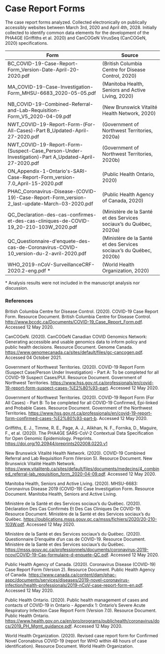 # Case Report Forms
The case report forms analyzed. Collected electronically on publically accessibly websites between March 3rd, 2020 and April 4th, 2028. Initially collected to identify common data elements for the development of the PHA4GE (Griffiths et al. 2020) and CanCOGeN VirusSeq (CanCOGeN, 2020) specifications.

| Form | Source |
|--------------|--------------|
|BC_COVID-19-Case-Report-Form_Version-Date-April-20-2020.pdf| (British Columbia Centre for Disease Control, 2020) |
|MA_COVID-19-Case-Investigation-Form_MHSU-6683_2020-05-05.pdf| (Manitoba Health, Seniors and Active Living, 2020) |
|NB_COVID-19-Combined-Referral-and-Lab-Requisition-Form_V5_2020-04-09.pdf| (New Brunswick Vitalité Health Network, 2020) |
|NWT_COVID-19-Report-Form-(For-All-Cases)-Part B_Updated-April-27-2020.pdf| (Government of Northwest Territories, 2020a) |
|NWT_COVID-19-Report-Form-(Suspect-Case_Person-Under-Investigation)-Part A_Updated-April-27-2020.pdf| (Government of Northwest Territories, 2020b) |
|ON_Appendix-1-Ontario's-SARI-Case-Report-Form_version-7.0_April-15-2020.pdf| (Public Health Ontario, 2020) |
|PHAC_Coronavirus-Disease-(COVID-19)-Case-Report-Form_version-2_last-update-March-03-2020.pdf| (Public Health Agency of Canada, 2020) |
|QC_Declaration-des-cas-confirmes-et-des-cas-cliniques-de-COVID-19_20-210-103W_2020.pdf| (Ministère de la Santé et des Services sociaux’s du Québec, 2020a) |
|QC_Questionnaire-d'enquete-des-cas-de-Coronavirus-COVID-10_version-du-2-avril-2020.pdf| (Ministère de la Santé et des Services sociaux’s du Québec, 2020b) |
|WHO_2019-nCoV-SurveillanceCRF-2020.2-eng.pdf *| (World Health Organization, 2020) |

\* Analysis results were not included in the manuscript analysis nor discussion.

### References

British Columbia Centre for Disease Control. (2020). COVID-19 Case Report Form. Resource Document. British Columbia Centre for Disease Control. http://www.bccdc.ca/Documents/COVID-19_Case_Report_Form.pdf. Accessed 12 May 2020.

CanCOGeN. (2020). CanCOGeN Canadian COVID Genomics Network: Generating accessible and usable genomics data to inform policy and public health decisions. Resource Document. Genome Canada. https://www.genomecanada.ca/sites/default/files/gc-cancogen.pdf. Accessed 04 October 2021.

Government of Northwest Territories. (2020). COVID-19 Report Form (Suspect Case/Person Under Investigation) - Part A: To be completed for all COVID-19 Suspect Cases/PUI. Resource Document. Government of Northwest Territories. https://www.hss.gov.nt.ca/professionals/en/covid-19-report-form-suspect-cases-%E2%80%93-part. Accessed 12 May 2020.

Government of Northwest Territories. (2020). COVID-19 Report Form (For All Cases) - Part B: To be completed for all COVID-19 Confirmed, Epi-linked and Probable Cases. Resource Document. Government of the Northwest Territories. https://www.hss.gov.nt.ca/professionals/en/covid-19-report-form-confirmed-cases-%E2%80%93-part-b. Accessed 12 May 2020.

Griffiths, E. J., Timme, R. E., Page, A. J., Alikhan, N. F., Fornika, D., Maguire, F., et al. (2020). The PHA4GE SARS-CoV-2 Contextual Data Specification for Open Genomic Epidemiology. Preprints. https://doi.org/10.20944/preprints202008.0220.v1

New Brunswick Vitalité Health Network. (2020). COVID-19 Combined Referral and Lab Requisition Form (Version 5). Resource Document. New Brunswick Vitalité Health Network. https://www.vitalitenb.ca/sites/default/files/documents/medecins/4_combined_referral-lab_requisition_form_2020-04-09.pdf. Accessed 12 May 2020.

Manitoba Health, Seniors and Active Living. (2020). MHSU-6683: Coronavirus Disease 2019 (COVID-19) Case Investigation Form. Resource Document. Manitoba Health, Seniors and Active Living. 

Ministère de la Santé et des Services sociaux’s du Québec. (2020). Déclaration Des Cas Confirmés Et Des Cas Cliniques De COVID-19. Resource Document. Ministère de la Santé et des Services sociaux’s du Québec. https://publications.msss.gouv.qc.ca/msss/fichiers/2020/20-210-103W.pdf. Accessed 12 May 2020.

Ministère de la Santé et des Services sociaux’s du Québec. (2020). Questionnaire D’enquête d’un cas de COVID-19. Resource Document. Ministère de la Santé et des Services sociaux’s du Québec. https://msss.gouv.qc.ca/professionnels/documents/coronavirus-2019-ncov/COVID-19-Cas-formulaire-d-enquete-QC.pdf. Accessed 12 May 2020.

Public Health Agency of Canada. (2020). Coronavirus Disease (COVID-19) Case Report Form (Version 2). Resource Document. Public Health Agency of Canada. https://www.canada.ca/content/dam/phac-aspc/documents/services/diseases/2019-novel-coronavirus-infection/health-professionals/2019-nCoV-case-report-form-en.pdf. Accessed 12 May 2020.

Public Health Ontario. (2020). Public health management of cases and contacts of COVID-19 in Ontario - Appendix 1: Ontario’s Severe Acute Respiratory Infection Case Report Form (Version 7.0). Resource Document. Public Health Ontario. https://www.health.gov.on.ca/en/pro/programs/publichealth/coronavirus/docs/2019_PH_Mgmt_guidance.pdf. Accessed 12 May 2020.

World Health Organization. (2020). Revised case report form for Confirmed Novel Coronabirus COVID-19 (report for WHO within 48 hours of case identification). Resource Document. World Health Organization.
